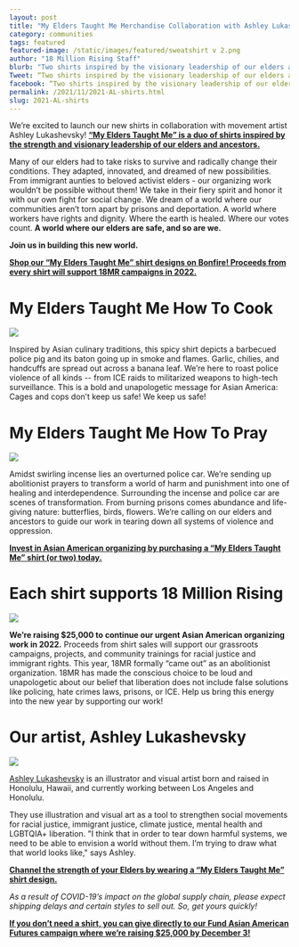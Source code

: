 ```yaml
---
layout: post
title: "My Elders Taught Me Merchandise Collaboration with Ashley Lukashevsky"
category: communities
tags: featured
featured-image: /static/images/featured/sweatshirt v 2.png
author: "18 Million Rising Staff"
blurb: "Two shirts inspired by the visionary leadership of our elders and ancestors."
Tweet: “Two shirts inspired by the visionary leadership of our elders and ancestors.”
facebook: “Two shirts inspired by the visionary leadership of our elders and ancestors.”
permalink: /2021/11/2021-AL-shirts.html
slug: 2021-AL-shirts
---
```



We’re excited to launch our new shirts in collaboration with movement artist Ashley Lukashevsky! **[“My Elders Taught Me” is a duo of shirts inspired by the strength and visionary leadership of our elders and ancestors.](https://www.bonfire.com/store/18-million-rising/)**

Many of our elders had to take risks to survive and radically change their conditions. They adapted, innovated, and dreamed of new possibilities. From immigrant aunties to beloved activist elders - our organizing work wouldn’t be possible without them!
We take in their fiery spirit and honor it with our own fight for social change. We dream of a world where our communities aren’t torn apart by prisons and deportation. A world where workers have rights and dignity. Where the earth is healed. Where our votes count. **A world where our elders are safe, and so are we.**

**Join us in building this new world.**

**[Shop our “My Elders Taught Me” shirt designs on Bonfire! Proceeds from every shirt will support 18MR campaigns in 2022.](https://www.bonfire.com/store/18-million-rising/)**

<h1>My Elders Taught Me How To Cook</h1>

<a href="https://www.bonfire.com/store/18-million-rising/"><img src= "/static/images/featured/sweatshirt 1_.png"></a>

Inspired by Asian culinary traditions, this spicy shirt depicts a barbecued police pig and its baton going up in smoke and flames.
Garlic, chilies, and handcuffs are spread out across a banana leaf. We’re here to roast police violence of all kinds -- from ICE raids to militarized weapons to high-tech surveillance.
This is a bold and unapologetic message for Asian America: Cages and cops don’t keep us safe! We keep us safe!


<h1>My Elders Taught Me How To Pray</h1>

<a href="https://www.bonfire.com/store/18-million-rising/"><img src= "/static/images/featured/shirt_sand_purple.png"></a>

Amidst swirling incense lies an overturned police car. We’re sending up abolitionist prayers to transform a world of harm and punishment into one of healing and interdependence.
Surrounding the incense and police car are scenes of transformation. From burning prisons comes abundance and life-giving nature: butterflies, birds, flowers. We’re calling on our elders and ancestors to guide our work in tearing down all systems of violence and oppression. 

**[Invest in Asian American organizing by purchasing a “My Elders Taught Me” shirt (or two) today.](https://www.bonfire.com/store/18-million-rising/)**

<h1>Each shirt supports 18 Million Rising</h1>

<a href="https://www.bonfire.com/store/18-million-rising/"><img src= "/static/images/featured/general fundraiser green ig.png"></a>

**We’re raising $25,000 to continue our urgent Asian American organizing work in 2022.** Proceeds from shirt sales will support our grassroots campaigns, projects, and community trainings for racial justice and immigrant rights. 
This year, 18MR formally “came out” as an abolitionist organization. 18MR has made the conscious choice to be loud and unapologetic about our belief that liberation does not include false solutions like policing, hate crimes laws, prisons, or ICE. Help us bring this energy into the new year by supporting our work!

<h1>Our artist, Ashley Lukashevsky</h1>

<a href="https://www.bonfire.com/store/18-million-rising/"><img src= '/static/images/featured/artist.png'></a> 

[Ashley Lukashevsky](http://www.ashleylukashevsky.com/) is an illustrator and visual artist born and raised in Honolulu, Hawaii, and currently working between Los Angeles and Honolulu.

They use illustration and visual art as a tool to strengthen social movements for racial justice, immigrant justice, climate justice, mental health and LGBTQIA+ liberation. "I think that in order to tear down harmful systems, we need to be able to envision a world without them. I’m trying to draw what that world looks like," says Ashley.

**[Channel the strength of your Elders by wearing a “My Elders Taught Me” shirt design.](https://www.bonfire.com/store/18-million-rising/)**

<i>As a result of COVID-19’s impact on the global supply chain, please expect shipping delays and certain styles to sell out. So, get yours quickly!</i>

<b>[If you don’t need a shirt, you can give directly to our Fund Asian American Futures campaign where we’re raising $25,000 by December 3!](https://action.18mr.org/fund-asian-futures/)</b>

